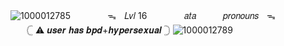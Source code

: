 ![1000012785](https://github.com/user-attachments/assets/e777eb79-4956-4d1d-9a21-00c883ebc34e)
ㅤ ㅤㅤㅤᯓㅤ𝐿𝑣𝑙 16
ㅤ ㅤㅤㅤ𝑎𝑡𝑎 ㅤㅤㅤ𝑝𝑟𝑜𝑛𝑜𝑢𝑛𝑠ㅤᯓ
ㅤ ㅤㅤㅤ ㅤ ㅤㅤ𓊆 ⚠︎ 𝒖𝒔𝒆𝒓 𝒉𝒂𝒔 𝒃𝒑𝒅+𝒉𝒚𝒑𝒆𝒓𝒔𝒆𝒙𝒖𝒂𝒍 𓊇
![1000012789](https://github.com/user-attachments/assets/150ecc82-62f0-472d-9e8a-5666e36dd13e)
